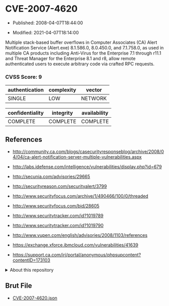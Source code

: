 # CVE-2007-4620

- Published: 2008-04-07T18:44:00

- Modified: 2021-04-07T18:14:00

Multiple stack-based buffer overflows in Computer Associates (CA) Alert Notification Service (Alert.exe) 8.1.586.0, 8.0.450.0, and 7.1.758.0, as used in multiple CA products including Anti-Virus for the Enterprise 7.1 through r11.1 and Threat Manager for the Enterprise 8.1 and r8, allow remote authenticated users to execute arbitrary code via crafted RPC requests.

### CVSS Score: **9**

| authentication | complexity | vector |
| --- | --- | --- |
| SINGLE | LOW | NETWORK |

| confidentiality | integrity | availability |
| --- | --- | --- |
| COMPLETE | COMPLETE | COMPLETE |

## References

* http://community.ca.com/blogs/casecurityresponseblog/archive/2008/04/04/ca-alert-notification-server-multiple-vulnerabilities.aspx

* http://labs.idefense.com/intelligence/vulnerabilities/display.php?id=679

* http://secunia.com/advisories/29665

* http://securityreason.com/securityalert/3799

* http://www.securityfocus.com/archive/1/490466/100/0/threaded

* http://www.securityfocus.com/bid/28605

* http://www.securitytracker.com/id?1019789

* http://www.securitytracker.com/id?1019790

* http://www.vupen.com/english/advisories/2008/1103/references

* https://exchange.xforce.ibmcloud.com/vulnerabilities/41639

* https://support.ca.com/irj/portal/anonymous/phpsupcontent?contentID=173103

<details>
<summary>About this repository</summary> 

  This repository is part of the project [Live Hack CVE](https://github.com/Live-Hack-CVE). Main website can be found [www.live-hack.org](https://www.live-hack.org) 
  
  Made by [Sn0wAlice](https://github.com/Sn0wAlice) for the people that care about security and need to have a feed of the latest CVEs. Hope you enjoy it, don't forget to star the repo and follow me on [Twitter](https://twitter.com/Sn0wAlice) and [Github](https://github.com/Sn0wAlice). And that is my [personnal website](https://www.alice-snow.me/)

  - [Home Page](https://github.com/Live-Hack-CVE)
  - [Framework](https://github.com/Live-Hack-CVE/cve-framework)
  - [CVE database](https://github.com/Live-Hack-CVE/full_database)
  - [Changelog](https://github.com/Live-Hack-CVE/Changelog)
</details>

## Brut File

* [CVE-2007-4620.json](https://raw.githubusercontent.com/Live-Hack-CVE/full_database/main/cves/2007/CVE-2007-4620.json)

